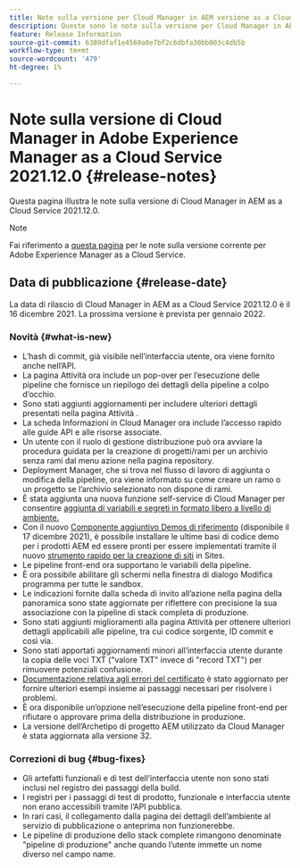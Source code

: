 ```yaml
---
title: Note sulla versione per Cloud Manager in AEM versione as a Cloud Service 2021.12.0
description: Queste sono le note sulla versione per Cloud Manager in AEM versione as a Cloud Service 2021.12.0.
feature: Release Information
source-git-commit: 6389dfaf1e4569a0e7bf2c6dbfa30bb003c4db5b
workflow-type: tm+mt
source-wordcount: '479'
ht-degree: 1%

---
```



# Note sulla versione di Cloud Manager in Adobe Experience Manager as a Cloud Service 2021.12.0 {#release-notes}

Questa pagina illustra le note sulla versione di Cloud Manager in AEM as a Cloud Service 2021.12.0.

>[!NOTE]
>
>Fai riferimento a [questa pagina](/help/release-notes/release-notes-cloud/release-notes-current.md) per le note sulla versione corrente per Adobe Experience Manager as a Cloud Service.

## Data di pubblicazione {#release-date}

La data di rilascio di Cloud Manager in AEM as a Cloud Service 2021.12.0 è il 16 dicembre 2021. La prossima versione è prevista per gennaio 2022.

### Novità {#what-is-new}

* L’hash di commit, già visibile nell’interfaccia utente, ora viene fornito anche nell’API.
* La pagina Attività ora include un pop-over per l’esecuzione delle pipeline che fornisce un riepilogo dei dettagli della pipeline a colpo d’occhio.
* Sono stati aggiunti aggiornamenti per includere ulteriori dettagli presentati nella pagina Attività .
* La scheda Informazioni in Cloud Manager ora include l’accesso rapido alle guide API e alle risorse associate.
* Un utente con il ruolo di gestione distribuzione può ora avviare la procedura guidata per la creazione di progetti/rami per un archivio senza rami dal menu azione nella pagina repository.
* Deployment Manager, che si trova nel flusso di lavoro di aggiunta o modifica della pipeline, ora viene informato su come creare un ramo o un progetto se l’archivio selezionato non dispone di rami.
* È stata aggiunta una nuova funzione self-service di Cloud Manager per consentire [aggiunta di variabili e segreti in formato libero a livello di ambiente.](/help/implementing/cloud-manager/environment-variables.md)
* Con il nuovo [Componente aggiuntivo Demos di riferimento](/help/journey-sites/demos-add-on/overview.md) (disponibile il 17 dicembre 2021), è possibile installare le ultime basi di codice demo per i prodotti AEM ed essere pronti per essere implementati tramite il nuovo [strumento rapido per la creazione di siti](/help/journey-sites/quick-site/overview.md) in Sites.
* Le pipeline front-end ora supportano le variabili della pipeline.
* È ora possibile abilitare gli schermi nella finestra di dialogo Modifica programma per tutte le sandbox.
* Le indicazioni fornite dalla scheda di invito all’azione nella pagina della panoramica sono state aggiornate per riflettere con precisione la sua associazione con la pipeline di stack completa di produzione.
* Sono stati aggiunti miglioramenti alla pagina Attività per ottenere ulteriori dettagli applicabili alle pipeline, tra cui codice sorgente, ID commit e così via.
* Sono stati apportati aggiornamenti minori all’interfaccia utente durante la copia delle voci TXT (&quot;valore TXT&quot; invece di &quot;record TXT&quot;) per rimuovere potenziali confusione.
* [Documentazione relativa agli errori del certificato](/help/implementing/cloud-manager/managing-ssl-certifications/add-ssl-certificate.md#certificate-errors) è stato aggiornato per fornire ulteriori esempi insieme ai passaggi necessari per risolvere i problemi.
* È ora disponibile un’opzione nell’esecuzione della pipeline front-end per rifiutare o approvare prima della distribuzione in produzione.
* La versione dell’Archetipo di progetto AEM utilizzato da Cloud Manager è stata aggiornata alla versione 32.


### Correzioni di bug {#bug-fixes}

* Gli artefatti funzionali e di test dell’interfaccia utente non sono stati inclusi nel registro dei passaggi della build.
* I registri per i passaggi di test di prodotto, funzionale e interfaccia utente non erano accessibili tramite l’API pubblica.
* In rari casi, il collegamento dalla pagina dei dettagli dell’ambiente al servizio di pubblicazione o anteprima non funzionerebbe.
* Le pipeline di produzione dello stack complete rimangono denominate &quot;pipeline di produzione&quot; anche quando l’utente immette un nome diverso nel campo name.

